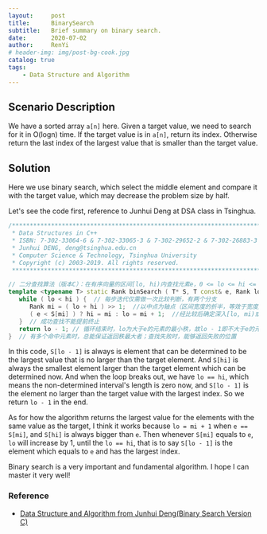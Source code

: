 ```yaml
---
layout:     post
title:      BinarySearch
subtitle:   Brief summary on binary search.
date:       2020-07-02
author:     RenYi
# header-img: img/post-bg-cook.jpg
catalog: true
tags:
    - Data Structure and Algorithm
---
```


## Scenario Description

We have a sorted array `a[n]` here. Given a target value, we need to search for it in O(logn) time. 
If the target value is in `a[n]`, return its index. Otherwise return the last index of the largest value that is smaller than the target value.



## Solution

Here we use binary search, which select the middle element and compare it with the target value, which may decrease the problem size by half.

Let's see the code first, reference to Junhui Deng at DSA class in Tsinghua.

```C++
/******************************************************************************************
 * Data Structures in C++
 * ISBN: 7-302-33064-6 & 7-302-33065-3 & 7-302-29652-2 & 7-302-26883-3
 * Junhui DENG, deng@tsinghua.edu.cn
 * Computer Science & Technology, Tsinghua University
 * Copyright (c) 2003-2019. All rights reserved.
 ******************************************************************************************/

// 二分查找算法（版本C）：在有序向量的区间[lo, hi)内查找元素e，0 <= lo <= hi <= _size
template <typename T> static Rank binSearch ( T* S, T const& e, Rank lo, Rank hi ) {
   while ( lo < hi ) {  // 每步迭代仅需做一次比较判断，有两个分支
      Rank mi = ( lo + hi ) >> 1;  //以中点为轴点（区间宽度的折半，等效于宽度之数值表示的右移）
      ( e < S[mi] ) ? hi = mi : lo = mi + 1;  //经比较后确定深入[lo, mi)或(mi, hi)
   }  // 成功查找不能提前终止
   return lo - 1; // 循环结束时，lo为大于e的元素的最小秩，故lo - 1即不大于e的元素的最大秩
}  // 有多个命中元素时，总能保证返回秩最大者；查找失败时，能够返回失败的位置
```

In this code, `S[lo - 1]` is always is element that can be determined to be the largest value that is no larger than the target element. And `S[hi]` is always the smallest element larger than the target element which can be determined now. And when the loop breaks out, we have `lo == hi`, which means the non-determined interval's length is zero now, and `S[lo - 1]` is the element no larger than the target value with the largest index. So we return `lo - 1` in the end.

As for how the algorithm returns the largest value for the elements with the same value as the target, I think it works because `lo = mi + 1` when `e == S[mi]`, and `S[hi]` is always bigger than `e`. Then whenever `S[mi]` equals to `e`, `lo` will increase by 1, until the `lo == hi`, that is to say `S[lo - 1]` is the element which equals to `e` and has the largest index.

Binary search is a very important and fundamental algorithm. I hope I can master it very well!

### Reference

- [Data Structure and Algorithm from Junhui Deng(Binary Search Version C)](https://dsa.cs.tsinghua.edu.cn/~deng/ds/dsacpp/index.htm/)
